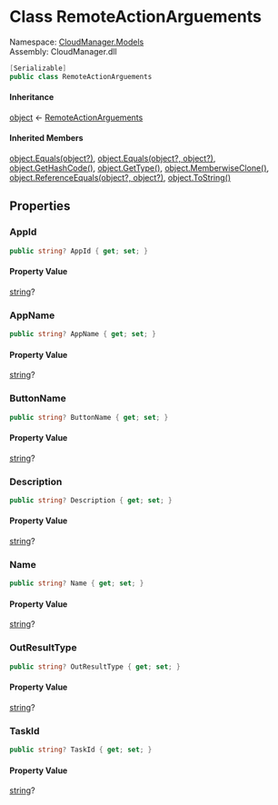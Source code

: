 #  Class RemoteActionArguements

Namespace: [CloudManager.Models](CloudManager.Models.md)  
Assembly: CloudManager.dll  

```csharp
[Serializable]
public class RemoteActionArguements
```

#### Inheritance

[object](https://learn.microsoft.com/dotnet/api/system.object) ← 
[RemoteActionArguements](CloudManager.Models.RemoteActionArguements.md)

#### Inherited Members

[object.Equals\(object?\)](https://learn.microsoft.com/dotnet/api/system.object.equals\#system\-object\-equals\(system\-object\)), 
[object.Equals\(object?, object?\)](https://learn.microsoft.com/dotnet/api/system.object.equals\#system\-object\-equals\(system\-object\-system\-object\)), 
[object.GetHashCode\(\)](https://learn.microsoft.com/dotnet/api/system.object.gethashcode), 
[object.GetType\(\)](https://learn.microsoft.com/dotnet/api/system.object.gettype), 
[object.MemberwiseClone\(\)](https://learn.microsoft.com/dotnet/api/system.object.memberwiseclone), 
[object.ReferenceEquals\(object?, object?\)](https://learn.microsoft.com/dotnet/api/system.object.referenceequals), 
[object.ToString\(\)](https://learn.microsoft.com/dotnet/api/system.object.tostring)

## Properties

###  AppId

```csharp
public string? AppId { get; set; }
```

#### Property Value

 [string](https://learn.microsoft.com/dotnet/api/system.string)?

###  AppName

```csharp
public string? AppName { get; set; }
```

#### Property Value

 [string](https://learn.microsoft.com/dotnet/api/system.string)?

###  ButtonName

```csharp
public string? ButtonName { get; set; }
```

#### Property Value

 [string](https://learn.microsoft.com/dotnet/api/system.string)?

###  Description

```csharp
public string? Description { get; set; }
```

#### Property Value

 [string](https://learn.microsoft.com/dotnet/api/system.string)?

###  Name

```csharp
public string? Name { get; set; }
```

#### Property Value

 [string](https://learn.microsoft.com/dotnet/api/system.string)?

###  OutResultType

```csharp
public string? OutResultType { get; set; }
```

#### Property Value

 [string](https://learn.microsoft.com/dotnet/api/system.string)?

###  TaskId

```csharp
public string? TaskId { get; set; }
```

#### Property Value

 [string](https://learn.microsoft.com/dotnet/api/system.string)?

